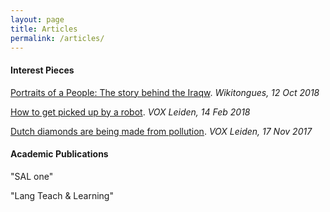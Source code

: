 ```yaml
---
layout: page
title: Articles
permalink: /articles/
---
```


#### Interest Pieces

[Portraits of a People: The story behind the Iraqw](https://medium.com/wikitongues/portraits-of-a-people-the-story-behind-the-iraqw-5145545bf05a). _Wikitongues, 12 Oct 2018_

[How to get picked up by a robot](https://voxnewspaperleiden.wordpress.com/2018/02/14/how-to-get-picked-up-by-a-robot/). _VOX Leiden, 14 Feb 2018_

[Dutch diamonds are being made from pollution](https://voxnewspaperleiden.wordpress.com/2017/11/17/dutch-diamonds-are-being-made-from-pollution/). _VOX Leiden, 17 Nov 2017_


#### Academic Publications

"SAL one"

"Lang Teach & Learning"
